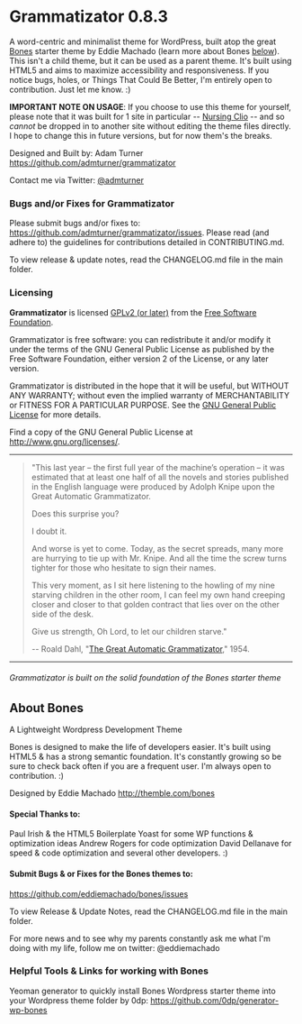 # Grammatizator 0.8.3

A word-centric and minimalist theme for WordPress, built atop the great [Bones](http://themble.com/bones) starter theme by Eddie Machado (learn more about Bones [below](#about-bones)). This isn't a child theme, but it can be used as a parent theme. It's built using HTML5 and aims to maximize accessibility and responsiveness. If you notice bugs, holes, or Things That Could Be Better, I'm entirely open to contribution. Just let me know. :)

**IMPORTANT NOTE ON USAGE**: If you choose to use this theme for yourself, please note that it was built for 1 site in particular -- [Nursing Clio](https://nursgingclio.org/) -- and so *cannot* be dropped in to another site without editing the theme files directly. I hope to change this in future versions, but for now them's the breaks.

Designed and Built by: Adam Turner
<https://github.com/admturner/grammatizator>

Contact me via Twitter: [@admturner](https://twitter.com/admturner)

### Bugs and/or Fixes for Grammatizator

Please submit bugs and/or fixes to: <https://github.com/admturner/grammatizator/issues>. Please read (and adhere to) the guidelines for contributions detailed in CONTRIBUTING.md.

To view release & update notes, read the CHANGELOG.md file in the main folder.

### Licensing

**Grammatizator** is licensed [GPLv2 (or later)](https://wordpress.org/about/gpl/) from the [Free Software Foundation](http://www.fsf.org/).

Grammatizator is free software: you can redistribute it and/or modify it under the terms of the GNU General Public License as published by the Free Software Foundation, either version 2 of the License, or any later version.

Grammatizator is distributed in the hope that it will be useful, but WITHOUT ANY WARRANTY; without even the implied warranty of MERCHANTABILITY or FITNESS FOR A PARTICULAR PURPOSE.  See the [GNU General Public License](http://www.gnu.org/licenses/gpl.html) for more details.

Find a copy of the GNU General Public License at <http://www.gnu.org/licenses/>.

---

> "This last year – the first full year of the machine’s operation – 
> it was estimated that at least one half of all the novels and 
> stories published in the English language were produced by Adolph 
> Knipe upon the Great Automatic Grammatizator.
> 
> Does this surprise you?
>   
> I doubt it.
> 
> And worse is yet to come. Today, as the secret spreads, many more 
> are hurrying to tie up with Mr. Knipe. And all the time the screw 
> turns tighter for those who hesitate to sign their names.
> 
> This very moment, as I sit here listening to the howling of my 
> nine starving children in the other room, I can feel my own hand 
> creeping closer and closer to that golden contract that lies over 
> on the other side of the desk.
> 
> Give us strength, Oh Lord, to let our children starve."
> 
> -- Roald Dahl, "[The Great Automatic Grammatizator](http://en.wikipedia.org/wiki/The_Great_Automatic_Grammatizator)," 1954.


*********************************************************************

###### Grammatizator is built on the solid foundation of the Bones starter theme

## About Bones

A Lightweight Wordpress Development Theme

Bones is designed to make the life of developers easier. It's built using HTML5 & has a strong semantic foundation. It's constantly growing so be sure to check back often if you are a frequent user. I'm always open to contribution. :)

Designed by Eddie Machado
http://themble.com/bones

#### Special Thanks to:
Paul Irish & the HTML5 Boilerplate
Yoast for some WP functions & optimization ideas
Andrew Rogers for code optimization
David Dellanave for speed & code optimization
and several other developers. :)

#### Submit Bugs & or Fixes for the Bones themes to:
https://github.com/eddiemachado/bones/issues

To view Release & Update Notes, read the CHANGELOG.md file in the main folder.

For more news and to see why my parents constantly ask me what I'm
doing with my life, follow me on twitter: @eddiemachado

### Helpful Tools & Links for working with Bones

Yeoman generator to quickly install Bones Wordpress starter theme into your Wordpress theme folder by 0dp: https://github.com/0dp/generator-wp-bones